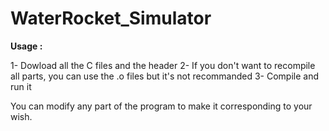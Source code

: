 # WaterRocket_Simulator

**Usage :**

1- Dowload all the C files and the header
2- If you don't want to recompile all parts, you can use the .o files but it's not recommanded
3- Compile and run it

You can modify any part of the program to make it corresponding to your wish.
